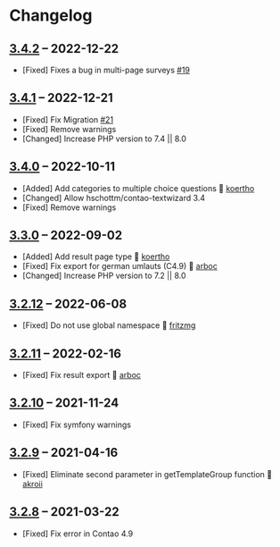 # Changelog

[//]: <> (
Types of changes
    Added for new Addeds.
    Changed for changes in existing functionality.
    Deprecated for soon-to-be removed Addeds.
    Removed for now removed Addeds.
    Fixed for any bug fixes.
    Security in case of vulnerabilities.
)

## [3.4.2](https://github.com/pdir/contao-survey/tree/3.4.2) – 2022-12-22

- [Fixed] Fixes a bug in multi-page surveys [#19](https://github.com/pdir/contao-survey/issues/19)

## [3.4.1](https://github.com/pdir/contao-survey/tree/3.4.1) – 2022-12-21

- [Fixed] Fix Migration [#21](https://github.com/pdir/contao-survey/issues/21)
- [Fixed] Remove warnings
- [Changed] Increase PHP version to 7.4 || 8.0

## [3.4.0](https://github.com/pdir/contao-survey/tree/3.4.0) – 2022-10-11

- [Added] Add categories to multiple choice questions 🤗 [koertho](https://github.com/koertho)
- [Changed] Allow hschottm/contao-textwizard 3.4
- [Fixed] Remove warnings

## [3.3.0](https://github.com/pdir/contao-survey/tree/3.3.0) – 2022-09-02

- [Added] Add result page type 🤗 [koertho](https://github.com/koertho)
- [Fixed] Fix export for german umlauts (C4.9) 🤗 [arboc](https://github.com/arboc)
- [Changed] Increase PHP version to 7.2 || 8.0

## [3.2.12](https://github.com/pdir/contao-survey/tree/3.2.12) – 2022-06-08

- [Fixed] Do not use global namespace 🤗 [fritzmg](https://github.com/fritzmg)

## [3.2.11](https://github.com/pdir/contao-survey/tree/3.2.11) – 2022-02-16

- [Fixed] Fix result export 🤗 [arboc](https://github.com/arboc)

## [3.2.10](https://github.com/pdir/contao-survey/tree/3.2.10) – 2021-11-24

- [Fixed] Fix symfony warnings

## [3.2.9](https://github.com/pdir/contao-survey/tree/3.2.9) – 2021-04-16

- [Fixed] Eliminate second parameter in getTemplateGroup function 🤗 [akroii](https://github.com/akroii)

## [3.2.8](https://github.com/pdir/contao-survey/tree/3.2.8) – 2021-03-22

- [Fixed]  Fix error in Contao 4.9
